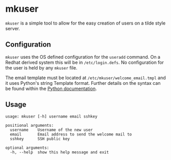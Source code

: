# mkuser

`mkuser` is a simple tool to allow for the easy creation of users on a tilde style server.

## Configuration

`mkuser` uses the OS defined configuration for the `useradd` command. On a Redhat derived system this will be in `/etc/login.defs`. No configuration for the user is held by any `mkuser` file.

The email template must be located at `/etc/mkuser/welcome_email.tmpl` and it uses Python's string Template format. Further details on the syntax can be found within the [Python documentation](https://docs.python.org/3/library/string.html#template-strings).

## Usage

```
usage: mkuser [-h] username email sshkey

positional arguments:
  username    Username of the new user
  email       Email address to send the welcome mail to
  sshkey      SSH public key

optional arguments:
  -h, --help  show this help message and exit
  ```